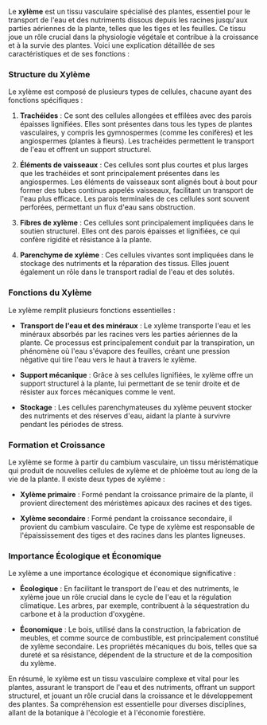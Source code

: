 Le **xylème** est un tissu vasculaire spécialisé des plantes, essentiel pour le transport de l'eau et des nutriments dissous depuis les racines jusqu'aux parties aériennes de la plante, telles que les tiges et les feuilles. Ce tissu joue un rôle crucial dans la physiologie végétale et contribue à la croissance et à la survie des plantes. Voici une explication détaillée de ses caractéristiques et de ses fonctions :

### Structure du Xylème

Le xylème est composé de plusieurs types de cellules, chacune ayant des fonctions spécifiques :

1. **Trachéides** : Ce sont des cellules allongées et effilées avec des parois épaisses lignifiées. Elles sont présentes dans tous les types de plantes vasculaires, y compris les gymnospermes (comme les conifères) et les angiospermes (plantes à fleurs). Les trachéides permettent le transport de l'eau et offrent un support structurel.

2. **Éléments de vaisseaux** : Ces cellules sont plus courtes et plus larges que les trachéides et sont principalement présentes dans les angiospermes. Les éléments de vaisseaux sont alignés bout à bout pour former des tubes continus appelés vaisseaux, facilitant un transport de l'eau plus efficace. Les parois terminales de ces cellules sont souvent perforées, permettant un flux d'eau sans obstruction.

3. **Fibres de xylème** : Ces cellules sont principalement impliquées dans le soutien structurel. Elles ont des parois épaisses et lignifiées, ce qui confère rigidité et résistance à la plante.

4. **Parenchyme de xylème** : Ces cellules vivantes sont impliquées dans le stockage des nutriments et la réparation des tissus. Elles jouent également un rôle dans le transport radial de l'eau et des solutés.

### Fonctions du Xylème

Le xylème remplit plusieurs fonctions essentielles :

- **Transport de l'eau et des minéraux** : Le xylème transporte l'eau et les minéraux absorbés par les racines vers les parties aériennes de la plante. Ce processus est principalement conduit par la transpiration, un phénomène où l'eau s'évapore des feuilles, créant une pression négative qui tire l'eau vers le haut à travers le xylème.

- **Support mécanique** : Grâce à ses cellules lignifiées, le xylème offre un support structurel à la plante, lui permettant de se tenir droite et de résister aux forces mécaniques comme le vent.

- **Stockage** : Les cellules parenchymateuses du xylème peuvent stocker des nutriments et des réserves d'eau, aidant la plante à survivre pendant les périodes de stress.

### Formation et Croissance

Le xylème se forme à partir du cambium vasculaire, un tissu méristématique qui produit de nouvelles cellules de xylème et de phloème tout au long de la vie de la plante. Il existe deux types de xylème :

- **Xylème primaire** : Formé pendant la croissance primaire de la plante, il provient directement des méristèmes apicaux des racines et des tiges.

- **Xylème secondaire** : Formé pendant la croissance secondaire, il provient du cambium vasculaire. Ce type de xylème est responsable de l'épaississement des tiges et des racines dans les plantes ligneuses.

### Importance Écologique et Économique

Le xylème a une importance écologique et économique significative :

- **Écologique** : En facilitant le transport de l'eau et des nutriments, le xylème joue un rôle crucial dans le cycle de l'eau et la régulation climatique. Les arbres, par exemple, contribuent à la séquestration du carbone et à la production d'oxygène.

- **Économique** : Le bois, utilisé dans la construction, la fabrication de meubles, et comme source de combustible, est principalement constitué de xylème secondaire. Les propriétés mécaniques du bois, telles que sa dureté et sa résistance, dépendent de la structure et de la composition du xylème.

En résumé, le xylème est un tissu vasculaire complexe et vital pour les plantes, assurant le transport de l'eau et des nutriments, offrant un support structurel, et jouant un rôle crucial dans la croissance et le développement des plantes. Sa compréhension est essentielle pour diverses disciplines, allant de la botanique à l'écologie et à l'économie forestière.